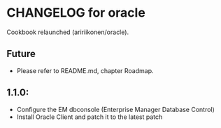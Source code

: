 # CHANGELOG for oracle

Cookbook relaunched (aririikonen/oracle).

## Future

* Please refer to README.md, chapter Roadmap.

## 1.1.0:

* Configure the EM dbconsole (Enterprise Manager Database Control)
* Install Oracle Client and patch it to the latest patch
